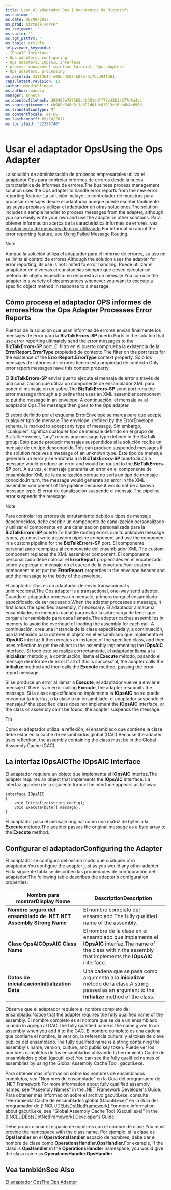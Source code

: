 ```yaml
---
title: Usar el adaptador Ops | Documentos de Microsoft
ms.custom: ''
ms.date: 06/08/2017
ms.prod: biztalk-server
ms.reviewer: ''
ms.suite: ''
ms.tgt_pltfrm: ''
ms.topic: article
helpviewer_keywords:
- IOpsAIC interface
- Ops adapters, configuring
- Ops adapters, IOpsAIC interface
- process management solution tutorial, Ops adapters
- Ops adapters, processing
ms.assetid: 331f3614-e00b-4587-b82b-3c7bc394f361
caps.latest.revision: 13
author: MandiOhlinger
ms.author: mandia
manager: anneta
ms.openlocfilehash: d93436e727265c4b381cdff72c42b3a677d0a4dc
ms.sourcegitcommit: cb908c540d8f1a692d01dc8f313e16cb4b4e696d
ms.translationtype: MT
ms.contentlocale: es-ES
ms.lasthandoff: 09/20/2017
ms.locfileid: "22288740"
---
```

# <a name="using-the-ops-adapter"></a><span data-ttu-id="1a69e-102">Usar el adaptador Ops</span><span class="sxs-lookup"><span data-stu-id="1a69e-102">Using the Ops Adapter</span></span>
<span data-ttu-id="1a69e-103">La solución de administración de procesos empresariales utiliza el adaptador Ops para controlar informes de errores desde la nueva característica de informes de errores.</span><span class="sxs-lookup"><span data-stu-id="1a69e-103">The business process management solution uses the Ops adapter to handle error reports from the new error reporting feature.</span></span> <span data-ttu-id="1a69e-104">La solución incluye un controlador de muestras para procesar mensajes desde el adaptador aunque puede escribir fácilmente las suyas propias y utilizar el adaptador en otras soluciones.</span><span class="sxs-lookup"><span data-stu-id="1a69e-104">The solution includes a sample handler to process messages from the adapter, although you can easily write your own and use the adapter in other solutions.</span></span> <span data-ttu-id="1a69e-105">Para obtener información acerca de la característica informes de errores, vea [enrutamiento de mensajes de error utilizando](../core/using-failed-message-routing.md).</span><span class="sxs-lookup"><span data-stu-id="1a69e-105">For information about the error reporting feature, see [Using Failed Message Routing](../core/using-failed-message-routing.md).</span></span>  
  
> [!NOTE]
>  <span data-ttu-id="1a69e-106">Aunque la solución utiliza el adaptador para el informe de errores, su uso no se limita al control de errores.</span><span class="sxs-lookup"><span data-stu-id="1a69e-106">Although the solution uses the adapter for error reporting, its use is not limited to error handling.</span></span> <span data-ttu-id="1a69e-107">Puede utilizar el adaptador en diversas circunstancias siempre que desee ejecutar un método de objeto específico en respuesta a un mensaje.</span><span class="sxs-lookup"><span data-stu-id="1a69e-107">You can use the adapter in a variety of circumstances whenever you want to execute a specific object method in response to a message.</span></span>  
  
## <a name="how-the-ops-adapter-processes-error-reports"></a><span data-ttu-id="1a69e-108">Cómo procesa el adaptador OPS informes de errores</span><span class="sxs-lookup"><span data-stu-id="1a69e-108">How the Ops Adapter Processes Error Reports</span></span>  
 <span data-ttu-id="1a69e-109">Puertos de la solución que usan informes de errores envían finalmente los mensajes de error para la **BizTalkErrors-SP** puerto.</span><span class="sxs-lookup"><span data-stu-id="1a69e-109">Ports in the solution that use error reporting ultimately send the error messages to the **BizTalkErrors-SP** port.</span></span> <span data-ttu-id="1a69e-110">El filtro en el puerto comprueba la existencia de la **ErrorReport.ErrorType** propiedad de contexto.</span><span class="sxs-lookup"><span data-stu-id="1a69e-110">The filter on the port tests for the existence of the **ErrorReport.ErrorType** context property.</span></span> <span data-ttu-id="1a69e-111">Sólo los mensajes de informes de errores tienen esta propiedad de contexto.</span><span class="sxs-lookup"><span data-stu-id="1a69e-111">Only error report messages have this context property.</span></span>  
  
 <span data-ttu-id="1a69e-112">El **BizTalkErrors-SP** enviar puerto ejecuta el mensaje de error a través de una canalización que utiliza un componente de ensamblador XML para poner el mensaje en un sobre.</span><span class="sxs-lookup"><span data-stu-id="1a69e-112">The **BizTalkErrors-SP** send port runs the error message through a pipeline that uses an XML assembler component to put the message in an envelope.</span></span> <span data-ttu-id="1a69e-113">A continuación, el mensaje va al adaptador Ops.</span><span class="sxs-lookup"><span data-stu-id="1a69e-113">The message then goes to the Ops adapter.</span></span>  
  
 <span data-ttu-id="1a69e-114">El sobre definido por el esquema ErrorEnvelope se marca para que acepte cualquier tipo de mensaje.</span><span class="sxs-lookup"><span data-stu-id="1a69e-114">The envelope, defined by the ErrorEnvelope schema, is marked to accept any type of message.</span></span> <span data-ttu-id="1a69e-115">Sin embargo, "cualquier" significa cualquier tipo de mensaje definido en el grupo de BizTalk.</span><span class="sxs-lookup"><span data-stu-id="1a69e-115">However, "any" means any message type defined in the BizTalk group.</span></span> <span data-ttu-id="1a69e-116">Esto puede producir mensajes suspendidos si la solución recibe un mensaje de un tipo desconocido.</span><span class="sxs-lookup"><span data-stu-id="1a69e-116">This can produce suspended messages if the solution receives a message of an unknown type.</span></span> <span data-ttu-id="1a69e-117">Este tipo de mensaje generaría un error y se enrutaría a la **BizTalkErrors-SP** puerto.</span><span class="sxs-lookup"><span data-stu-id="1a69e-117">Such a message would produce an error and would be routed to the **BizTalkErrors-SP** port.</span></span> <span data-ttu-id="1a69e-118">A su vez, el mensaje generaría un error en el componente de ensamblador XML de la canalización porque no sería un tipo de mensaje conocido.</span><span class="sxs-lookup"><span data-stu-id="1a69e-118">In turn, the message would generate an error in the XML assembler component of the pipeline because it would not be a known message type.</span></span> <span data-ttu-id="1a69e-119">El error de canalización suspende el mensaje.</span><span class="sxs-lookup"><span data-stu-id="1a69e-119">The pipeline error suspends the message.</span></span>  
  
> [!NOTE]
>  <span data-ttu-id="1a69e-120">Para controlar los errores de enrutamiento debido a tipos de mensaje desconocidos, debe escribir un componente de canalización personalizado y utilizar el componente en una canalización personalizada para la **BizTalkErrors-SP** puerto.</span><span class="sxs-lookup"><span data-stu-id="1a69e-120">To handle routing errors due to unknown message types, you must write a custom pipeline component and use the component in a custom pipeline for the **BizTalkErrors-SP** port.</span></span> <span data-ttu-id="1a69e-121">El componente personalizado reemplaza al componente del ensamblador XML.</span><span class="sxs-lookup"><span data-stu-id="1a69e-121">The custom component replaces the XML assembler component.</span></span> <span data-ttu-id="1a69e-122">El componente personalizado debe colocar el **ErrorReport** propiedades en el encabezado sobre y agregar el mensaje en el cuerpo de la envoltura.</span><span class="sxs-lookup"><span data-stu-id="1a69e-122">Your custom component must put the **ErrorReport** properties in the envelope header and add the message to the body of the envelope.</span></span>  
  
 <span data-ttu-id="1a69e-123">El adaptador Ops es un adaptador de envío transaccional y unidireccional.</span><span class="sxs-lookup"><span data-stu-id="1a69e-123">The Ops adapter is a transactional, one-way send adapter.</span></span> <span data-ttu-id="1a69e-124">Cuando el adaptador procesa un mensaje, primero carga el ensamblado especificado, de ser necesario.</span><span class="sxs-lookup"><span data-stu-id="1a69e-124">When the adapter processes a message, it first loads the specified assembly, if necessary.</span></span> <span data-ttu-id="1a69e-125">El adaptador almacena ensamblados en memoria caché para evitar la sobrecarga de tener que cargar el ensamblado para cada llamada.</span><span class="sxs-lookup"><span data-stu-id="1a69e-125">The adapter caches assemblies in memory to avoid the overhead of loading the assembly for each call.</span></span> <span data-ttu-id="1a69e-126">A continuación, crea una instancia de la clase especificada y, a continuación, usa la reflexión para obtener el objeto en el ensamblado que implementa el **IOpsAIC** interfaz.</span><span class="sxs-lookup"><span data-stu-id="1a69e-126">It then creates an instance of the specified class, and then uses reflection to get the object in the assembly implementing the **IOpsAIC** interface.</span></span> <span data-ttu-id="1a69e-127">Si todo esto se realiza correctamente, el adaptador llama a la **inicializar** método y, a continuación, llama el **Execute** método, pasando el mensaje de informe de error.</span><span class="sxs-lookup"><span data-stu-id="1a69e-127">If all of this is successful, the adapter calls the **Initialize** method and then calls the **Execute** method, passing the error report message.</span></span>  
  
 <span data-ttu-id="1a69e-128">Si se produce un error al llamar a **Execute**, el adaptador vuelve a enviar el mensaje.</span><span class="sxs-lookup"><span data-stu-id="1a69e-128">If there is an error calling **Execute**, the adapter resubmits the message.</span></span> <span data-ttu-id="1a69e-129">Si la clase especificada no implementa la **IOpsAIC** no se puede encontrar la interfaz, o la clase o un ensamblado, el adaptador suspende el mensaje.</span><span class="sxs-lookup"><span data-stu-id="1a69e-129">If the specified class does not implement the **IOpsAIC** interface, or the class or assembly can't be found, the adapter suspends the message.</span></span>  
  
> [!TIP]
>  <span data-ttu-id="1a69e-130">Como el adaptador utiliza la reflexión, el ensamblado que contiene la clase debe estar en la caché de ensamblados global (GAC).</span><span class="sxs-lookup"><span data-stu-id="1a69e-130">Because the adapter uses reflection, the assembly containing the class must be in the Global Assembly Cache (GAC).</span></span>  
  
## <a name="the-iopsaic-interface"></a><span data-ttu-id="1a69e-131">La interfaz IOpsAIC</span><span class="sxs-lookup"><span data-stu-id="1a69e-131">The IOpsAIC Interface</span></span>  
 <span data-ttu-id="1a69e-132">El adaptador requiere un objeto que implementa el **IOpsAIC** interfaz.</span><span class="sxs-lookup"><span data-stu-id="1a69e-132">The adapter requires an object that implements the **IOpsAIC** interface.</span></span> <span data-ttu-id="1a69e-133">La interfaz aparece de la siguiente forma:</span><span class="sxs-lookup"><span data-stu-id="1a69e-133">The interface appears as follows:</span></span>  
  
```  
interface IOpsAIC  
{  
    void Initialize(string config);  
    void Execute(byte[] message);  
}  
```  
  
 <span data-ttu-id="1a69e-134">El adaptador pasa el mensaje original como una matriz de bytes a la **Execute** método.</span><span class="sxs-lookup"><span data-stu-id="1a69e-134">The adapter passes the original message as a byte array to the **Execute** method.</span></span>  
  
## <a name="configuring-the-adapter"></a><span data-ttu-id="1a69e-135">Configurar el adaptador</span><span class="sxs-lookup"><span data-stu-id="1a69e-135">Configuring the Adapter</span></span>  
 <span data-ttu-id="1a69e-136">El adaptador se configura del mismo modo que cualquier otro adaptador.</span><span class="sxs-lookup"><span data-stu-id="1a69e-136">You configure the adapter just as you would any other adapter.</span></span> <span data-ttu-id="1a69e-137">En la siguiente tabla se describen las propiedades de configuración del adaptador:</span><span class="sxs-lookup"><span data-stu-id="1a69e-137">The following table describes the adapter's configuration properties:</span></span>  
  
|<span data-ttu-id="1a69e-138">Nombre para mostrar</span><span class="sxs-lookup"><span data-stu-id="1a69e-138">Display Name</span></span>|<span data-ttu-id="1a69e-139">Description</span><span class="sxs-lookup"><span data-stu-id="1a69e-139">Description</span></span>|  
|------------------|-----------------|  
|<span data-ttu-id="1a69e-140">**Nombre seguro del ensamblado de .NET**</span><span class="sxs-lookup"><span data-stu-id="1a69e-140">**.NET Assembly Strong Name**</span></span>|<span data-ttu-id="1a69e-141">El nombre completo del ensamblado.</span><span class="sxs-lookup"><span data-stu-id="1a69e-141">The fully qualified name of the assembly.</span></span>|  
|<span data-ttu-id="1a69e-142">**Clase OpsAIC**</span><span class="sxs-lookup"><span data-stu-id="1a69e-142">**OpsAIC Class Name**</span></span>|<span data-ttu-id="1a69e-143">El nombre de la clase en el ensamblado que implementa el **IOpsAIC** interfaz.</span><span class="sxs-lookup"><span data-stu-id="1a69e-143">The name of the class within the assembly that implements the **IOpsAIC** interface.</span></span>|  
|<span data-ttu-id="1a69e-144">**Datos de inicialización**</span><span class="sxs-lookup"><span data-stu-id="1a69e-144">**Initialization Data**</span></span>|<span data-ttu-id="1a69e-145">Una cadena que se pasa como argumento a la **inicializar** método de la clase.</span><span class="sxs-lookup"><span data-stu-id="1a69e-145">A string passed as an argument to the **Initialize** method of the class.</span></span>|  
  
 <span data-ttu-id="1a69e-146">Observe que el adaptador requiere el nombre completo del ensamblado.</span><span class="sxs-lookup"><span data-stu-id="1a69e-146">Notice that the adapter requires the fully qualified name of the assembly.</span></span> <span data-ttu-id="1a69e-147">El nombre completo es el nombre que se da a un ensamblado cuando lo agrega al GAC.</span><span class="sxs-lookup"><span data-stu-id="1a69e-147">The fully qualified name is the name given to an assembly when you add it to the GAC.</span></span> <span data-ttu-id="1a69e-148">El nombre completo es una cadena que contiene el nombre, la versión, la referencia cultural y el token de clave pública del ensamblado.</span><span class="sxs-lookup"><span data-stu-id="1a69e-148">The fully qualified name is a string containing the assembly's name, version, culture, and public key token.</span></span> <span data-ttu-id="1a69e-149">Puede ver los nombres completos de los ensamblados utilizando la herramienta Caché de ensamblados global (gacutil.exe).</span><span class="sxs-lookup"><span data-stu-id="1a69e-149">You can see the fully qualified names of assemblies by using the Global Assembly Cache Tool, gacutil.exe.</span></span>  
  
 <span data-ttu-id="1a69e-150">Para obtener más información sobre los nombres de ensamblados completos, vea "Nombres de ensamblado" en la Guía del programador de .NET Framework.</span><span class="sxs-lookup"><span data-stu-id="1a69e-150">For more information about fully qualified assembly names, see "Assembly Names" in the .NET Framework Developer's Guide.</span></span> <span data-ttu-id="1a69e-151">Para obtener más información sobre el archivo gacutil.exe, consulte "Herramienta Caché de ensamblados global (Gacutil.exe)” en la Guía del programador de [!INCLUDE[btsDotNetFramework](../includes/btsdotnetframework-md.md)].</span><span class="sxs-lookup"><span data-stu-id="1a69e-151">For more information about gacutil.exe, see "Global Assembly Cache Tool (Gacutil.exe)" in the [!INCLUDE[btsDotNetFramework](../includes/btsdotnetframework-md.md)] Developer's Guide.</span></span>  
  
 <span data-ttu-id="1a69e-152">Debe proporcionar el espacio de nombres con el nombre de clase.</span><span class="sxs-lookup"><span data-stu-id="1a69e-152">You must provide the namespace with the class name.</span></span> <span data-ttu-id="1a69e-153">Por ejemplo, si la clase es **OpsHandler** en el **OperationsHandler** espacio de nombres, debe dar el nombre de clase como **OperationsHandler.OpsHandler**.</span><span class="sxs-lookup"><span data-stu-id="1a69e-153">For example, if the class is **OpsHandler** in the **OperationsHandler** namespace, you would give the class name as **OperationsHandler.OpsHandler**.</span></span>  
  
## <a name="see-also"></a><span data-ttu-id="1a69e-154">Vea también</span><span class="sxs-lookup"><span data-stu-id="1a69e-154">See Also</span></span>  
 [<span data-ttu-id="1a69e-155">El adaptador Ops</span><span class="sxs-lookup"><span data-stu-id="1a69e-155">The Ops Adapter</span></span>](../core/the-ops-adapter.md)